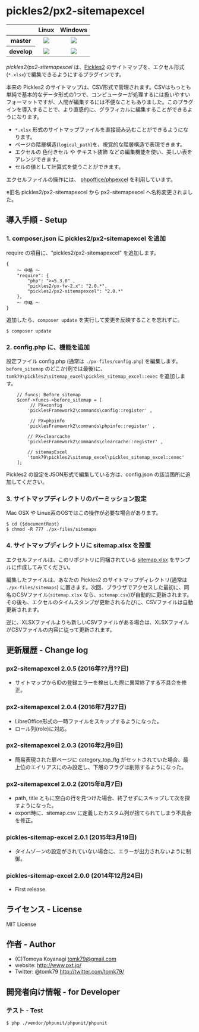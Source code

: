 pickles2/px2-sitemapexcel
=======================

<table class="def">
  <thead>
    <tr>
      <th></th>
      <th>Linux</th>
      <th>Windows</th>
    </tr>
  </thead>
  <tbody>
    <tr>
      <th>master</th>
      <td align="center">
        <a href="https://travis-ci.org/pickles2/px2-sitemapexcel"><img src="https://secure.travis-ci.org/pickles2/px2-sitemapexcel.svg?branch=master"></a>
      </td>
      <td align="center">
        <a href="https://ci.appveyor.com/project/tomk79/px2-sitemapexcel"><img src="https://ci.appveyor.com/api/projects/status/epre91g8iqfjni08/branch/master?svg=true"></a>
      </td>
    </tr>
    <tr>
      <th>develop</th>
      <td align="center">
        <a href="https://travis-ci.org/pickles2/px2-sitemapexcel"><img src="https://secure.travis-ci.org/pickles2/px2-sitemapexcel.svg?branch=develop"></a>
      </td>
      <td align="center">
        <a href="https://ci.appveyor.com/project/tomk79/px2-sitemapexcel"><img src="https://ci.appveyor.com/api/projects/status/epre91g8iqfjni08/branch/develop?svg=true"></a>
      </td>
    </tr>
  </tbody>
</table>

*pickles2/px2-sitemapexcel* は、[Pickles2](http://pickles2.pxt.jp/) のサイトマップを、エクセル形式(`*.xlsx`)で編集できるようにするプラグインです。

本来の Pickles2 のサイトマップは、CSV形式で管理されます。CSVはもっとも単純で基本的なデータ形式の1つで、コンピューターが処理するには扱いやすいフォーマットですが、人間が編集するには不便なこともありました。このプラグインを導入することで、より直感的に、グラフィカルに編集することができるようになります。

- `*.xlsx` 形式のサイトマップファイルを直接読み込むことができるようになります。
- ページの階層構造(`logical_path`)を、視覚的な階層構造で表現できます。
- エクセルの 色付きセル や テキスト装飾 などの編集機能を使い、美しい表をアレンジできます。
- セルの値として計算式を使うことができます。

エクセルファイルの操作には、 [phpoffice/phpexcel](https://github.com/PHPOffice/PHPExcel) を利用しています。

※旧名 pickles2/px2-sitemapexcel から px2-sitemapexcel へ名称変更されました。


## 導入手順 - Setup

### 1. composer.json に pickles2/px2-sitemapexcel を追加

require の項目に、"pickles2/px2-sitemapexcel" を追加します。

```
{
	〜 中略 〜
    "require": {
        "php": ">=5.3.0" ,
        "pickles2/px-fw-2.x": "2.0.*",
        "pickles2/px2-sitemapexcel": "2.0.*"
    },
	〜 中略 〜
}
```


追加したら、`composer update` を実行して変更を反映することを忘れずに。

```
$ composer update
```


### 2. config.php に、機能を追加

設定ファイル config.php (通常は `./px-files/config.php`) を編集します。
`before_sitemap` のどこか(例では最後)に、`tomk79\pickles2\sitemap_excel\pickles_sitemap_excel::exec` を追加します。

```
	// funcs: Before sitemap
	$conf->funcs->before_sitemap = [
		 // PX=config
		'picklesFramework2\commands\config::register' ,

		 // PX=phpinfo
		'picklesFramework2\commands\phpinfo::register' ,

		// PX=clearcache
		'picklesFramework2\commands\clearcache::register' ,

		// sitemapExcel
		'tomk79\pickles2\sitemap_excel\pickles_sitemap_excel::exec'
	];
```

Pickles2 の設定をJSON形式で編集している方は、config.json の該当箇所に追加してください。


### 3. サイトマップディレクトリのパーミッション設定

Mac OSX や Linux系のOSではこの操作が必要な場合があります。

```
$ cd {$documentRoot}
$ chmod -R 777 ./px-files/sitemaps
```

### 4. サイトマップディレクトリに sitemap.xlsx を設置

エクセルファイルは、このリポジトリに同梱されている [sitemap.xlsx](./tests/testData/standard/px-files/sitemaps/sitemap.xlsx) をサンプルに作成してみてください。

編集したファイルは、あなたの Pickles2 のサイトマップディレクトリ(通常は `./px-files/sitemaps`) に置きます。次回、ブラウザでアクセスした最初に、同名のCSVファイル(`sitemap.xlsx` なら、`sitemap.csv`)が自動的に更新されます。その後も、エクセルのタイムスタンプが更新されるたびに、CSVファイルは自動更新されます。

逆に、XLSXファイルよりも新しいCSVファイルがある場合は、XLSXファイルがCSVファイルの内容に従って更新されます。


## 更新履歴 - Change log

### px2-sitemapexcel 2.0.5 (2016年??月??日)

- サイトマップからIDの登録エラーを検出した際に異常終了する不具合を修正。

### px2-sitemapexcel 2.0.4 (2016年7月27日)

- LibreOffice形式の一時ファイルをスキップするようになった。
- ロール列(role)に対応。

### px2-sitemapexcel 2.0.3 (2016年2月9日)

- 簡易表現された扉ページに category_top_flg がセットされていた場合、最上位のエイリアスにのみ設定し、下層のフラグは削除するようになった。

### px2-sitemapexcel 2.0.2 (2015年8月7日)

- path, title ともに空白の行を見つけた場合、終了せずにスキップして次を探すようになった。
- export時に、sitemap.csv に定義したカスタム列が捨てられてしまう不具合を修正。

### pickles-sitemap-excel 2.0.1 (2015年3月19日)

- タイムゾーンの設定がされていない場合に、エラーが出力されないように制御。

### pickles-sitemap-excel 2.0.0 (2014年12月24日)

- First release.


## ライセンス - License

MIT License


## 作者 - Author

- (C)Tomoya Koyanagi <tomk79@gmail.com>
- website: <http://www.pxt.jp/>
- Twitter: @tomk79 <http://twitter.com/tomk79/>

## 開発者向け情報 - for Developer

### テスト - Test

```
$ php ./vendor/phpunit/phpunit/phpunit
```
